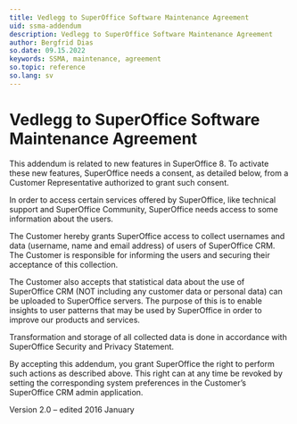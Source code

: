 ```yaml
---
title: Vedlegg to SuperOffice Software Maintenance Agreement
uid: ssma-addendum
description: Vedlegg to SuperOffice Software Maintenance Agreement
author: Bergfrid Dias
so.date: 09.15.2022
keywords: SSMA, maintenance, agreement
so.topic: reference
so.lang: sv
---
```


# Vedlegg to SuperOffice Software Maintenance Agreement

This addendum is related to new features in SuperOffice 8. To activate these new features, SuperOffice needs a consent, as detailed below, from a Customer Representative authorized to grant such consent.

In order to access certain services offered by SuperOffice, like technical support and SuperOffice Community, SuperOffice needs access to some information about the users.

The Customer hereby grants SuperOffice access to collect usernames and data (username, name and email address) of users of SuperOffice CRM. The Customer is responsible for informing the users and securing their acceptance of this collection.

The Customer also accepts that statistical data about the use of SuperOffice CRM (NOT including any customer data or personal data) can be uploaded to SuperOffice servers. The purpose of this is to enable insights to user patterns that may be used by SuperOffice in order to improve our products and services.

Transformation and storage of all collected data is done in accordance with SuperOffice Security and Privacy Statement.

By accepting this addendum, you grant SuperOffice the right to perform such actions as described above. This right can at any time be revoked by setting the corresponding system preferences in the Customer’s SuperOffice CRM admin application.

Version 2.0 – edited 2016 January

